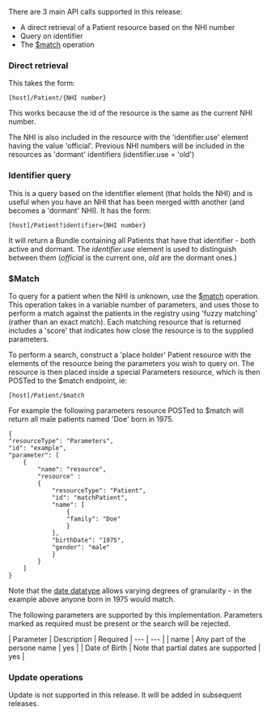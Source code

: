 

There are 3 main API calls supported in this release:

* A direct retrieval of a Patient resource based on the NHI number
* Query on identifier
* The [$match](http://hl7.org/fhir/patient-operation-match.html) operation

### Direct retrieval 
This takes the form:

    [host]/Patient/{NHI number}

This works because the id of the resource is the same as the current NHI number. 


The NHI is also included in the resource with the 'identifier.use' element having the value 'official'. Previous NHI numbers will be included in the resources as 'dormant' identifiers (identifier.use = 'old')

### Identifier query
This is a query based on the identifier element (that holds the NHI) and is useful when you have an NHI that has been merged witth another (and becomes a 'dormant' NHI). It has the form:

    [host]/Patient?identifier={NHI number}

It will return a Bundle containing all Patients that have that identifier - both active and dormant. The _identifier.use_ element is used to distinguish between them (_official_ is the current one, _old_ are the dormant ones.)

### $Match

To query for a patient when the NHI is unknown, use the [$match](http://hl7.org/fhir/patient-operation-match.html) operation. This 
operation takes in a variable number of parameters, and uses those to perform a match against the patients in the registry using
'fuzzy matching' (rather than an exact match). Each matching resource that is returned includes a 'score' that indicates how close the resource is to the supplied parameters.

To perform a search, construct a 'place holder' Patient resource with the elements of the resource being the parameters you wish to query on. The resource is then placed inside a special Parameters resource, which is then POSTed to the $match endpoint, ie:

    [host]/Patient/$match

For example the following parameters resource POSTed to $match will return all male patients named 'Doe' born in 1975.


    {
    "resourceType": "Parameters",
    "id": "example",
    "parameter": [
        {
            "name": "resource",
            "resource" :
            {
                "resourceType": "Patient",
                "id": "matchPatient",
                "name": [
                    {
                    "family": "Doe"
                    }
                ],
                "birthDate": "1975",
                "gender": "male"
                }
            }
        ]
    }

Note that the [date datatype](http://hl7.org/fhir/datatypes.html#date) allows varying degrees of granularity - in the example above anyone born in 1975 would match.

The following parameters are supported by this implementation. Parameters marked as required must be present or the search will be rejected.

| Parameter | Description | Required
| --- | --- |
| name | Any part of the persone name | yes |
| Date of Birth | Note that partial dates are supported | yes | 

### Update operations

Update is not supported in this release. It will be added in subsequent releases.